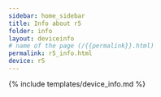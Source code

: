 ```yaml
---
sidebar: home_sidebar
title: Info about r5
folder: info
layout: deviceinfo
# name of the page (/{{permalink}}.html)
permalink: r5_info.html
device: r5
---
```

{% include templates/device_info.md %}
